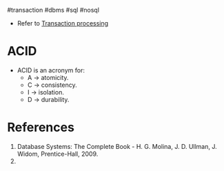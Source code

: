#transaction #dbms #sql #nosql 

- Refer to [Transaction processing](DBMS%20architecture.md#Transaction%20processing)
# ACID
- ACID is an acronym for:
	- A $\to$ atomicity.
	- C $\to$ consistency.
	- I $\to$ isolation.
	- D $\to$ durability.

# References
1. Database Systems: The Complete Book - H. G. Molina, J. D. Ullman, J. Widom, Prentice-Hall, 2009.
2. 